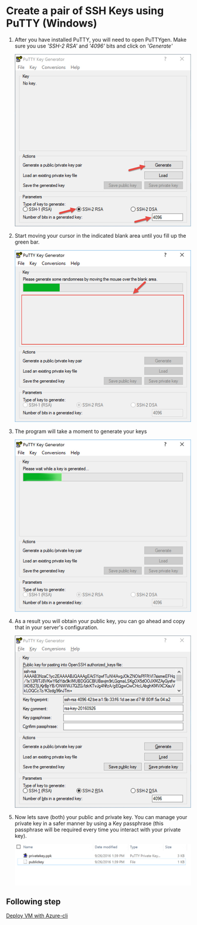 # Create a pair of SSH Keys using PuTTY (Windows)

1. After you have installed PuTTY, you will need to open PuTTYgen.  Make sure you use *'SSH-2 RSA'* and *'4096'* bits and click on *'Generate'*

    ![alt text][puttygen]

1. Start moving your cursor in the indicated blank area until you fill up the green bar.

    ![alt text][puttygen-mouse]

1. The program will take a moment to generate your keys

    ![alt text][puttygen-generate]

1. As a result you will obtain your public key, you can go ahead and copy that in your server's configuration.

    ![alt text][puttygen-done]

1. Now lets save (both) your public and private key. You can manage your private key in a safer manner by using a Key passphrase (this passphrase will be required every time you interact with your private key).

    ![alt text][puttygen-keys]

## Following step

[Deploy VM with Azure-cli](02-deploy-vm.md)

[puttygen]: img/puttygen.jpg "PuTTYgen is the tool that allows you to create your SSH access keys"
[puttygen-mouse]: img/puttygen-mouse.jpg "Move your mouse to generate the key"
[puttygen-generate]: img/puttygen-gen.jpg "The time it takes depends on how strong you chose the key to be"
[puttygen-done]: img/puttygen-done.jpg "You can also add comments to the key"
[puttygen-keys]: img/puttygen-keys.jpg "You can use txt as an extension for your public key if you prefer it"
